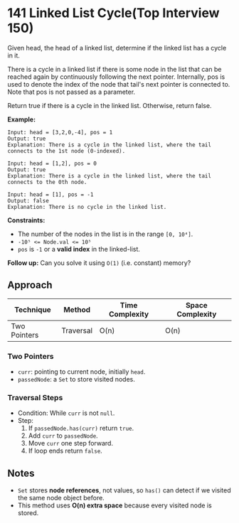 # 141 Linked List Cycle(Top Interview 150)

Given head, the head of a linked list, determine if the linked list has a cycle in it.

There is a cycle in a linked list if there is some node in the list that can be reached again by continuously following the next pointer. Internally, pos is used to denote the index of the node that tail's next pointer is connected to. Note that pos is not passed as a parameter.

Return true if there is a cycle in the linked list. Otherwise, return false.

**Example:**

```
Input: head = [3,2,0,-4], pos = 1
Output: true
Explanation: There is a cycle in the linked list, where the tail connects to the 1st node (0-indexed).
```

```
Input: head = [1,2], pos = 0
Output: true
Explanation: There is a cycle in the linked list, where the tail connects to the 0th node.
```

```
Input: head = [1], pos = -1
Output: false
Explanation: There is no cycle in the linked list.
```

**Constraints:**

- The number of the nodes in the list is in the range `[0, 10⁴]`.
- `-10⁵ <= Node.val <= 10⁵`
- `pos` is `-1` or a **valid index** in the linked-list.

**Follow up:** Can you solve it using `O(1)` (i.e. constant) memory?

## Approach

| Technique    | Method    | Time Complexity | Space Complexity |
| ------------ | --------- | --------------- | ---------------- |
| Two Pointers | Traversal | O(n)            | O(n)             |

### Two Pointers

- `curr`: pointing to current node, initially `head`.
- `passedNode`: a `Set` to store visited nodes.

### Traversal Steps

- Condition: While `curr` is not `null`.
- Step:
  1. If `passedNode.has(curr)` return `true`.
  2. Add `curr` to `passedNode`.
  3. Move `curr` one step forward.
  4. If loop ends return `false`.

## Notes

- `Set` stores **node references**, not values, so `has()` can detect if we visited the same node object before.
- This method uses **O(n) extra space** because every visited node is stored.
